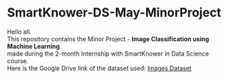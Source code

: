 # SmartKnower-DS-May-MinorProject
Hello all. <br>
This repository contains the Minor Project - <b> Image Classification using Machine Learning </b> <br>
made during the 2-month Internship with SmartKnower in Data Science course. <br>
Here is the Google Drive link of the dataset used:
<a href="https://drive.google.com/drive/folders/1R8pkDvCnYs6xK_QLJElNuHMXugxoJfTi?usp=sharing">Images Dataset</a>
